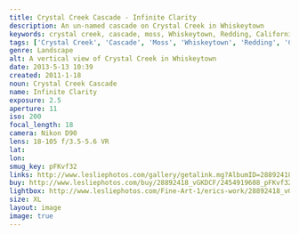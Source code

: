 ```yaml
---
title: Crystal Creek Cascade - Infinite Clarity
description: An un-named cascade on Crystal Creek in Whiskeytown
keywords: crystal creek, cascade, moss, Whiskeytown, Redding, California, Landscape
tags: ['Crystal Creek', 'Cascade', 'Moss', 'Whiskeytown', 'Redding', 'California', 'Landscape']
genre: Landscape
alt: A vertical view of Crystal Creek in Whiskeytown
date: 2013-5-13 10:39
created: 2011-1-18
noun: Crystal Creek Cascade
name: Infinite Clarity
exposure: 2.5
aperture: 11
iso: 200
focal_length: 18
camera: Nikon D90
lens: 18-105 f/3.5-5.6 VR
lat: 
lon: 
smug_key: pFKvf32
links: http://www.lesliephotos.com/gallery/getalink.mg?AlbumID=28892418&AlbumKey=vGKDCF&ImageID=2454919608&ImageKey=pFKvf32&how=forum&Page=1
buy: http://www.lesliephotos.com/buy/28892418_vGKDCF/2454919608_pFKvf32/
lightbox: http://www.lesliephotos.com/Fine-Art-1/erics-work/28892418_vGKDCF#!i=2454919608&k=pFKvf32&lb=1&s=A
size: XL
layout: image
image: true
---
```

